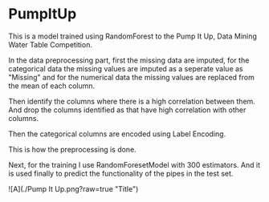 # PumpItUp

This is a model trained using RandomForest to the Pump It Up, Data Mining Water Table Competition. 

In the data preprocessing part,
first the missing data are imputed, for the categorical data the missing values are imputed as a seperate value as "Missing"
and for the numerical data the missing values are replaced from the mean of each column.

Then identify the columns where there is a high correlation between them. And drop the columns identified as that have high correlation with other columns.

Then the categorical columns are encoded using Label Encoding.

This is how the preprocessing is done.

Next, for the training I use RandomForesetModel with 300 estimators. And it is used finally to predict the functionality of the pipes in the test set.

![A](./Pump It Up.png?raw=true "Title")
